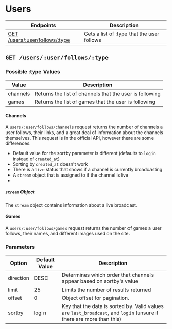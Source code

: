 # Users
| Endpoints | Description |
|-----------|-------------|
|[GET /users/:user/follows/:type](users.md#get-usersuserfollowstype)	|Gets a list of :type that the user follows|


## `GET /users/:user/follows/:type`


### Possible :type Values
| Value | Description |
|-------|-------------|
| channels | Returns the list of channels that the user is following |
| games | Returns the list of games that the user is following |


#### Channels
A `users/:user/follows/channels` request returns the number of channels a user follows, their links, and a great deal of information about the channels themselves. This request is in the official API, however there are some differences.

- Default value for the sortby parameter is different (defaults to `login` instead of `created_at`)
- Sorting by `created_at` doesn't work
- There is a `live` status that shows if a channel is currently broadcasting
- A `stream` object that is assigned to if the channel is live
- 

##### `stream` Object
The `stream` object contains information about a live broadcast.

#### Games
A `users/:user/follows/games` request returns the number of games a user follows, their names, and different images used on the site.

### Parameters

| Option | Default Value | Description |
|--------|---------------|-------------|
| direction | DESC | Determines which order that channels appear based on sortby's value |
| limit | 25 | Limits the number of results returned |
| offset | 0 | Object offset for pagination. |
| sortby | login | Key that the data is sorted by. Valid values are `last_broadcast`, and `login` (unsure if there are more than this) |